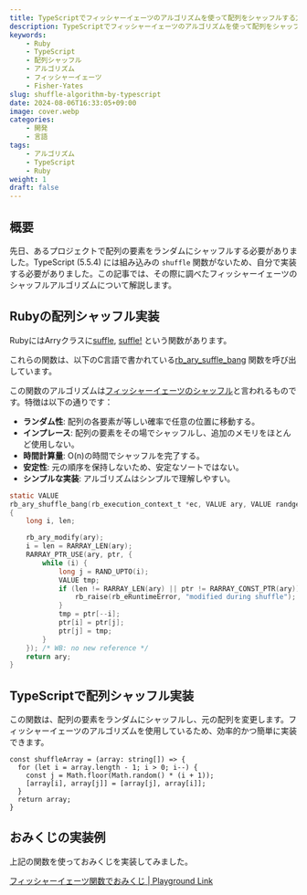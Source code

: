 ```yaml
---
title: TypeScriptでフィッシャーイェーツのアルゴリズムを使って配列をシャッフルする方法
description: TypeScriptでフィッシャーイェーツのアルゴリズムを使って配列をシャッフルする方法を解説します。Rubyの実装例も紹介。
keywords: 
    - Ruby
    - TypeScript
    - 配列シャッフル
    - アルゴリズム
    - フィッシャーイェーツ
    - Fisher-Yates
slug: shuffle-algorithm-by-typescript
date: 2024-08-06T16:33:05+09:00
image: cover.webp
categories:
    - 開発
    - 言語
tags: 
    - アルゴリズム
    - TypeScript
    - Ruby
weight: 1
draft: false
---
```


## 概要

先日、あるプロジェクトで配列の要素をランダムにシャッフルする必要がありました。TypeScript (5.5.4) には組み込みの `shuffle` 関数がないため、自分で実装する必要がありました。この記事では、その際に調べたフィッシャーイェーツのシャッフルアルゴリズムについて解説します。

## Rubyの配列シャッフル実装

RubyにはArryクラスに[suffle](https://github.com/ruby/ruby/blob/v3_3_4/array.rb#L16-L28), [suffle!](https://github.com/ruby/ruby/blob/v3_3_4/array.rb#L2-L14) という関数があります。

これらの関数は、以下のC言語で書かれている[rb_ary_suffle_bang](https://github.com/ruby/ruby/blob/v3_3_4/array.c#L6496C1-L6516C2) 関数を呼び出しています。

この関数のアルゴリズムは[フィッシャーイェーツのシャッフル](https://ja.wikipedia.org/wiki/%E3%83%95%E3%82%A3%E3%83%83%E3%82%B7%E3%83%A3%E3%83%BC%E2%80%93%E3%82%A4%E3%82%A7%E3%83%BC%E3%83%84%E3%81%AE%E3%82%B7%E3%83%A3%E3%83%83%E3%83%95%E3%83%AB)と言われるものです。特徴は以下の通りです：
- **ランダム性**: 配列の各要素が等しい確率で任意の位置に移動する。
- **インプレース**: 配列の要素をその場でシャッフルし、追加のメモリをほとんど使用しない。
- **時間計算量**: O(n)の時間でシャッフルを完了する。
- **安定性**: 元の順序を保持しないため、安定なソートではない。
- **シンプルな実装**: アルゴリズムはシンプルで理解しやすい。

```c
static VALUE
rb_ary_shuffle_bang(rb_execution_context_t *ec, VALUE ary, VALUE randgen)
{
    long i, len;

    rb_ary_modify(ary);
    i = len = RARRAY_LEN(ary);
    RARRAY_PTR_USE(ary, ptr, {
        while (i) {
            long j = RAND_UPTO(i);
            VALUE tmp;
            if (len != RARRAY_LEN(ary) || ptr != RARRAY_CONST_PTR(ary)) {
                rb_raise(rb_eRuntimeError, "modified during shuffle");
            }
            tmp = ptr[--i];
            ptr[i] = ptr[j];
            ptr[j] = tmp;
        }
    }); /* WB: no new reference */
    return ary;
}
```

## TypeScriptで配列シャッフル実装


この関数は、配列の要素をランダムにシャッフルし、元の配列を変更します。フィッシャーイェーツのアルゴリズムを使用しているため、効率的かつ簡単に実装できます。
```tsx
const shuffleArray = (array: string[]) => {
  for (let i = array.length - 1; i > 0; i--) {
    const j = Math.floor(Math.random() * (i + 1));
    [array[i], array[j]] = [array[j], array[i]];
  }
  return array;
}
```

## おみくじの実装例

上記の関数を使っておみくじを実装してみました。

[フィッシャーイェーツ関数でおみくじ | Playground Link](https://www.typescriptlang.org/play/?#code/MYewdgzgLgBBAWBXAZsgNgUwIICccEMBPGAXhgAp88iAuOKHASzAHMBtAXQEpSA+GAN4AoGDGQgcFTLEakYVAoQB0mVlHgwAtDACMAbhiz+ABgONNmnsNGjQkWACs5AWXzql6EBPKv3BMAAmIAC25DwAVBSyANS6XFx6IjZsCkRsjBwANPLUhGwOHBxyKbn5WTmK6YWJogC+STgYUIg4YBVEibWJQnbQMCGMANaIDrJkbEmiAOSA5JqAkCpTmZMwU4C0cgtLNiuA8Doby1N7W1OAUsqHNlOA1OZn0xe7i-uAb4r3R9tPm+fHb-sXX0czT0IOEIeuAICBMCoQCxyAgUOhsLlyANhqMuGxjNwgA)

